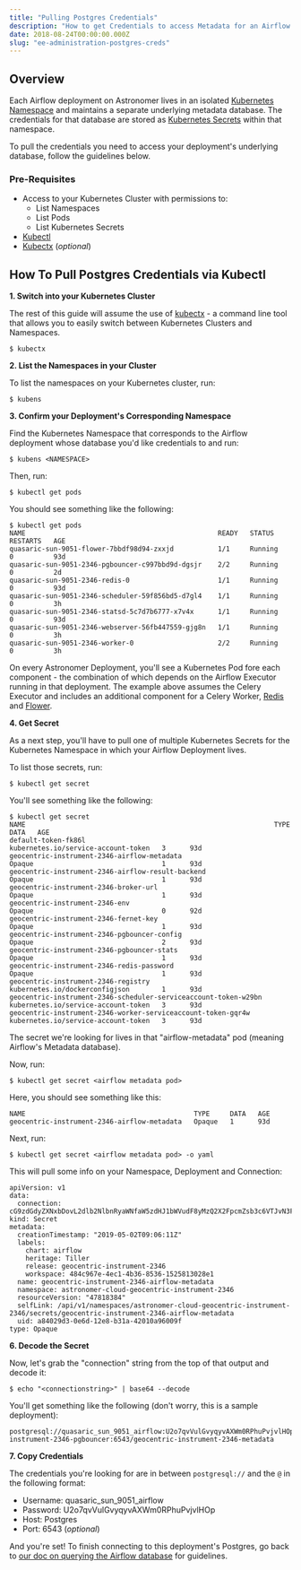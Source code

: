 ```yaml
---
title: "Pulling Postgres Credentials"
description: "How to get Credentials to access Metadata for an Airflow Deployment on Astronomer"
date: 2018-08-24T00:00:00.000Z
slug: "ee-administration-postgres-creds"
---
```


## Overview

Each Airflow deployment on Astronomer lives in an isolated [Kubernetes Namespace](https://kubernetes.io/docs/concepts/overview/working-with-objects/namespaces/) and maintains a separate underlying metadata database. The credentials for that database are stored as [Kubernetes Secrets](https://kubernetes.io/docs/concepts/configuration/secret/#overview-of-secrets) within that namespace.

To pull the credentials you need to access your deployment's underlying database, follow the guidelines below.

### Pre-Requisites

- Access to your Kubernetes Cluster with permissions to:
    - List Namespaces
    - List Pods
    - List Kubernetes Secrets
- [Kubectl](https://kubernetes.io/docs/tasks/tools/install-kubectl/)
- [Kubectx](https://github.com/ahmetb/kubectx) (*optional*)

## How To Pull Postgres Credentials via Kubectl

**1. Switch into your Kubernetes Cluster**

The rest of this guide will assume the use of [kubectx](https://github.com/ahmetb/kubectx) - a command line tool that allows you to easily switch between Kubernetes Clusters and Namespaces.

```
$ kubectx
```

**2. List the Namespaces in your Cluster**

To list the namespaces on your Kubernetes cluster, run:

```
$ kubens
```

**3. Confirm your Deployment's Corresponding Namespace**

Find the Kubernetes Namespace that corresponds to the Airflow deployment whose database you'd like credentials to and run:

```
$ kubens <NAMESPACE>
```

Then, run:

```
$ kubectl get pods
```

You should see something like the following:

```
$ kubectl get pods
NAME                                                READY   STATUS    RESTARTS   AGE
quasaric-sun-9051-flower-7bbdf98d94-zxxjd           1/1     Running   0          93d
quasaric-sun-9051-2346-pgbouncer-c997bbd9d-dgsjr    2/2     Running   0          2d
quasaric-sun-9051-2346-redis-0                      1/1     Running   0          93d
quasaric-sun-9051-2346-scheduler-59f856bd5-d7gl4    1/1     Running   0          3h
quasaric-sun-9051-2346-statsd-5c7d7b6777-x7v4x      1/1     Running   0          93d
quasaric-sun-9051-2346-webserver-56fb447559-gjg8n   1/1     Running   0          3h
quasaric-sun-9051-2346-worker-0                     2/2     Running   0          3h
```

On every Astronomer Deployment, you'll see a Kubernetes Pod fore each component - the combination of which depends on the Airflow Executor running in that deployment. The example above assumes the Celery Executor and includes an additional component for a Celery Worker, [Redis](https://redis.io/) and [Flower](https://flower.readthedocs.io/en/latest/).

**4. Get Secret**

As a next step, you'll have to pull one of multiple Kubernetes Secrets for the Kubernetes Namespace in which your Airflow Deployment lives.

To list those secrets, run:

```
$ kubectl get secret
```

You'll see something like the following:

```
$ kubectl get secret
NAME                                                              TYPE                                  DATA   AGE
default-token-fk86l                                               kubernetes.io/service-account-token   3      93d
geocentric-instrument-2346-airflow-metadata                       Opaque                                1      93d
geocentric-instrument-2346-airflow-result-backend                 Opaque                                1      93d
geocentric-instrument-2346-broker-url                             Opaque                                1      93d
geocentric-instrument-2346-env                                    Opaque                                0      92d
geocentric-instrument-2346-fernet-key                             Opaque                                1      93d
geocentric-instrument-2346-pgbouncer-config                       Opaque                                2      93d
geocentric-instrument-2346-pgbouncer-stats                        Opaque                                1      93d
geocentric-instrument-2346-redis-password                         Opaque                                1      93d
geocentric-instrument-2346-registry                               kubernetes.io/dockerconfigjson        1      93d
geocentric-instrument-2346-scheduler-serviceaccount-token-w29bn   kubernetes.io/service-account-token   3      93d
geocentric-instrument-2346-worker-serviceaccount-token-gqr4w      kubernetes.io/service-account-token   3      93d
```

The secret we're looking for lives in that "airflow-metadata" pod (meaning Airflow's Metadata database).

Now, run:

```
$ kubectl get secret <airflow metadata pod>
```

Here, you should see something like this:

```
NAME                                          TYPE     DATA   AGE
geocentric-instrument-2346-airflow-metadata   Opaque   1      93d
```

Next, run:

```
$ kubectl get secret <airflow metadata pod> -o yaml
```

This will pull some info on your Namespace, Deployment and Connection:

```
apiVersion: v1
data:
  connection: cG9zdGdyZXNxbDovL2dlb2NlbnRyaWNfaW5zdHJ1bWVudF8yMzQ2X2FpcmZsb3c6VTJvN3F2VnVsWnZ5cXl2V1hXbTBSSGh1UHlqdk1IT3BAZ2VvY2VudHJpYy1pbnN0cnVtZW50LTIzNDYtcGdib3VuY2VyOjY1NDMvZ2VvY2VudHJpYy1pbnN0cnVtZW50LTIzNDYtbWV0YWRhdGE=
kind: Secret
metadata:
  creationTimestamp: "2019-05-02T09:06:11Z"
  labels:
    chart: airflow
    heritage: Tiller
    release: geocentric-instrument-2346
    workspace: 484c967e-4ec1-4b36-8536-1525813028e1
  name: geocentric-instrument-2346-airflow-metadata
  namespace: astronomer-cloud-geocentric-instrument-2346
  resourceVersion: "47818384"
  selfLink: /api/v1/namespaces/astronomer-cloud-geocentric-instrument-2346/secrets/geocentric-instrument-2346-airflow-metadata
  uid: a84029d3-0e6d-12e8-b31a-42010a96009f
type: Opaque
```

**6. Decode the Secret**

Now, let's grab the "connection" string from the top of that output and decode it:

```
$ echo "<connectionstring>" | base64 --decode
```

You'll get something like the following (don't worry, this is a sample deployment):

```
postgresql://quasaric_sun_9051_airflow:U2o7qvVulGvyqyvAXWm0RPhuPvjvlHOp@geocentric-instrument-2346-pgbouncer:6543/geocentric-instrument-2346-metadata
```

**7. Copy Credentials**

The credentials you're looking for are in between `postgresql://` and the `@` in the following format:

- Username: quasaric_sun_9051_airflow
- Password: U2o7qvVulGvyqyvAXWm0RPhuPvjvlHOp
- Host: Postgres
- Port: 6543 (*optional*)

And you're set! To finish connecting to this deployment's Postgres, go back to [our doc on querying the Airflow database](https://astronomer.io/docs/query-airflow-database/) for guidelines.






















